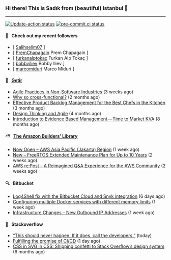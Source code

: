 ### Hi there! This is Sadık from (beautiful) Istanbul 👋

---

[![Update-action status](https://github.com/sadikkuzu/sadikkuzu/actions/workflows/sadikkuzu.yml/badge.svg)](https://github.com/sadikkuzu/sadikkuzu/actions/workflows/sadikkuzu.yml)
[![pre-commit.ci status](https://results.pre-commit.ci/badge/github/sadikkuzu/sadikkuzu/master.svg)](https://results.pre-commit.ci/latest/github/sadikkuzu/sadikkuzu/master)

#### 🔭 &nbsp; Check out my recent followers

- [ [Salihselim07](https://github.com/Salihselim07)  ]
- [ [PremChapagain](https://github.com/PremChapagain) Prem Chapagain ]
- [ [furkanalptokac](https://github.com/furkanalptokac) Furkan Alp Tokaç ]
- [ [bobbyiliev](https://github.com/bobbyiliev) Bobby Iliev ]
- [ [marcomiduri](https://github.com/marcomiduri) Marco Miduri ]


#### 🚀 &nbsp; [Getir](https://technology.getir.com)

- [Agile Practices in Non-Software Industries](https://medium.com/getir/agile-practices-in-non-software-industries-5e71c522aea2?source=rss----5138a1e0a250---4) (3 weeks ago)
- [Why so cross-functional?](https://medium.com/getir/why-so-cross-functional-e411271265fc?source=rss----5138a1e0a250---4) (2 months ago)
- [Effective Product Backlog Management for the Best Chefs in the Kitchen](https://medium.com/getir/effective-product-backlog-management-for-best-chefs-in-the-kitchen-d44a023d9c0b?source=rss----5138a1e0a250---4) (3 months ago)
- [Design Thinking and Agile](https://medium.com/getir/design-thinking-and-agile-21d5159f429?source=rss----5138a1e0a250---4) (4 months ago)
- [Introduction to Evidence Based Management — Time to Market KVA](https://medium.com/getir/introduction-to-evidence-based-management-time-to-market-kva-ce880fb71477?source=rss----5138a1e0a250---4) (8 months ago)


#### ⛅ &nbsp; [The Amazon Builders' Library](https://aws.amazon.com/builders-library/)

- [Now Open – AWS Asia Pacific (Jakarta) Region](https://aws.amazon.com/blogs/aws/now-open-aws-asia-pacific-jakarta-region/) (1 week ago)
- [New – FreeRTOS Extended Maintenance Plan for Up to 10 Years](https://aws.amazon.com/blogs/aws/new-freertos-extended-maintenance-plan-for-up-to-10-years/) (2 weeks ago)
- [AWS re:Post – A Reimagined Q&amp;A Experience for the AWS Community](https://aws.amazon.com/blogs/aws/aws-repost-a-reimagined-qa-experience-for-the-aws-community/) (2 weeks ago)


#### 🔍 &nbsp; Bitbucket

- [Log4Shell fix with the Bitbucket Cloud and Snyk integration](https://bitbucket.org/blog/log4shell-fix-with-the-bitbucket-cloud-and-snyk-integration) (6 days ago)
- [Configuring multiple Docker services with different memory limits](https://bitbucket.org/blog/configuring-multiple-docker-services-with-different-memory-limits) (1 week ago)
- [Infrastructure Changes – New Outbound IP Addresses](https://bitbucket.org/blog/infrastructure-changes-new-outbound-ip-addresses) (1 week ago)


#### 📰 &nbsp; Stackoverflow

- [“This should never happen. If it does, call the developers.”](https://stackoverflow.blog/2021/12/21/creating-a-good-feedback-loop-between-ops-and-devs-using-documentation/) (today)
- [Fulfilling the promise of CI/CD](https://stackoverflow.blog/2021/12/20/fulfilling-the-promise-of-ci-cd/) (1 day ago)
- [CSS in SVG in CSS: Shipping confetti to Stack Overflow’s design system](https://stackoverflow.blog/2021/05/31/shipping-confetti-to-stack-overflows-design-system/) (6 months ago)
